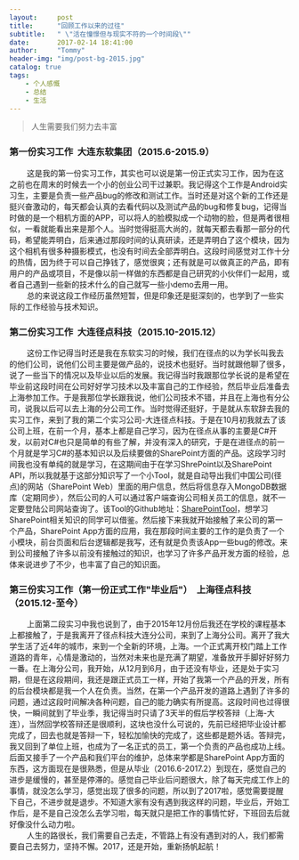 ```yaml
---
layout:     post
title:      "回顾工作以来的过往"
subtitle:   " \"活在憧憬但与现实不符的一个时间段\""
date:       2017-02-14 18:41:00
author:     "Tommy"
header-img: "img/post-bg-2015.jpg"
catalog: true
tags:
    - 个人感慨
    - 总结
    - 生活
---
```


> 人生需要我们努力去丰富

### 第一份实习工作  大连东软集团（2015.6-2015.9）

&nbsp;&nbsp;&nbsp;&nbsp;&nbsp;&nbsp;&nbsp;&nbsp;这是我的第一份实习工作，其实也可以说是第一份正式实习工作，因为在这之前也在周末的时候去一个小的创业公司干过兼职。我记得这个工作是Android实习生，主要是负责一些产品bug的修改和测试工作。当时还是对这个新的工作还是挺兴奋激动的，每天都会认真的去看代码以及测试产品的bug和修复bug，记得当时做的是一个相机方面的APP，可以将人的脸模拟成一个动物的脸，但是两者很相似，一看就能看出来是那个人。当时觉得挺高大尚的，就每天都去看那一部分的代码，希望能弄明白，后来通过那段时间的认真研读，还是弄明白了这个模块，因为这个相机有很多种摄影模式，也没有时间去全部弄明白。这段时间感觉对工作十分的热情，因为终于可以自己挣钱了，感觉很爽；还有就是可以做真正的产品，即有用户的产品或项目，不是像以前一样做的东西都是自己研究的小伙伴们一起用，或者自己遇到一些新的技术什么的自己就写一些小demo去用一用。<br/>
&nbsp;&nbsp;&nbsp;&nbsp;&nbsp;&nbsp;&nbsp;&nbsp;总的来说这段工作经历虽然短暂，但是印象还是挺深刻的，也学到了一些实际的工作经验与技术知识。

### 第二份实习工作  大连径点科技（2015.10-2015.12）
&nbsp;&nbsp;&nbsp;&nbsp;&nbsp;&nbsp;&nbsp;&nbsp;这份工作记得当时还是我在东软实习的时候，我们在径点的以为学长叫我去的他们公司，说他们公司主要是做产品的，说技术也挺好。当时就跟他聊了很多，说了一些当下的情况以及毕业以后的发展。我记得当时我跟那位学长说的是希望在毕业前这段时间在公司好好学习技术以及丰富自己的工作经验，然后毕业后准备去上海参加工作。于是我那位学长跟我说，他们公司技术不错，并且在上海也有分公司，说我以后可以去上海的分公司工作。当时觉得还挺好，于是就从东软辞去我的实习工作，来到了我的第二个实习公司-大连径点科技。于是在10月初我就去了该公司上班，在前一个月，基本上都是自己学习，因为在径点从事的主要是C#开发，以前对C#也只是简单的有些了解，并没有深入的研究，于是在进径点的前一个月就是学习C#的基本知识以及后续要做的SharePoint方面的产品。这段学习时间我也没有单纯的就是学习，在这期间由于在学习ShrePoint以及SharePoint API，所以我就基于这部分知识写了一个小Tool，就是自动导出我们中国公司(径点)的网站（SharePoint Web）里面的用户信息，然后将信息存入MongoDB数据库（定期同步），然后公司的人可以通过客户端查询公司相关员工的信息，就不一定要登陆公司网站查询了。该Tool的Github地址：[SharePointTool](https://github.com/joyang1/SharePointTools)，想学习SharePoint相关知识的同学可以借鉴。然后接下来我就开始接触了来公司的第一个产品，SharePoint App方面的应用，我在那段时间主要的工作的是负责了一个小模块，前台页面和后台逻辑都是我写，还有就是负责该App一些bug的修改。来到公司接触了许多以前没有接触过的知识，也学习了许多产品开发方面的经验，总体来说进步了不少，也丰富了自己的知识面。

### 第三份实习工作（第一份正式工作"毕业后"）  上海径点科技（2015.12-至今）
&nbsp;&nbsp;&nbsp;&nbsp;&nbsp;&nbsp;&nbsp;&nbsp;上面第二段实习中我也说到了，由于2015年12月份后我还在学校的课程基本上都接触了，于是我离开了径点科技大连分公司，来到了上海分公司。离开了我大学生活了近4年的城市，来到一个全新的环境，上海。一个正式离开校门踏上工作道路的青年，心情是激动的，当然对未来也是充满了期望，准备放开手脚好好努力一番。在上海分公司，我开始，从12月到6月，由于还没有毕业，还是处于实习期，但是在这段期间，我还是跟正式员工一样，开始了我第一个产品的开发，所有的后台模块都是我一个人在负责。当然，在第一个产品开发的道路上遇到了许多的问题，通过这段时间解决各种问题，自己的能力确实有所提高。这段时间也过得很快，一瞬间就到了毕业季，我记得当时只请了3天半的假后学校答辩（上海-大连），当然回学校答辩还是很顺利，这块也没什么可说的，先前已经把毕业设计都完成了，回去也就是答辩一下，轻松加愉快的完成了，这些都是题外话。答辩完，我又回到了单位上班，也成为了一名正式的员工，第一个负责的产品也成功上线。后面又接手了一个产品和我们平台的维护，总体来学都是SharePoint App方面的东西，这方面现在是很熟悉，但是从毕业（2016.6-2017.2）到现在，感觉自己的进步是缓慢的，甚至是停滞的。感觉自己毕业后问题很大，除了每天完成工作上的事情，就没怎么学习，感觉出现了很多的问题，所以到了2017啦，感觉需要提醒下自己，不进步就是退步。不知道大家有没有遇到我这样的问题，毕业后，开始工作后，是不是自己没怎么去学习啦，每天就只是把工作的事情忙好，下班回去后就好像没什么动力啦。<br/>
&nbsp;&nbsp;&nbsp;&nbsp;&nbsp;&nbsp;&nbsp;&nbsp;人生的路很长，我们需要自己去走，不管路上有没有遇到对的人，我们都需要自己去努力，坚持不懈。2017，还是开始，重新扬帆起航！

